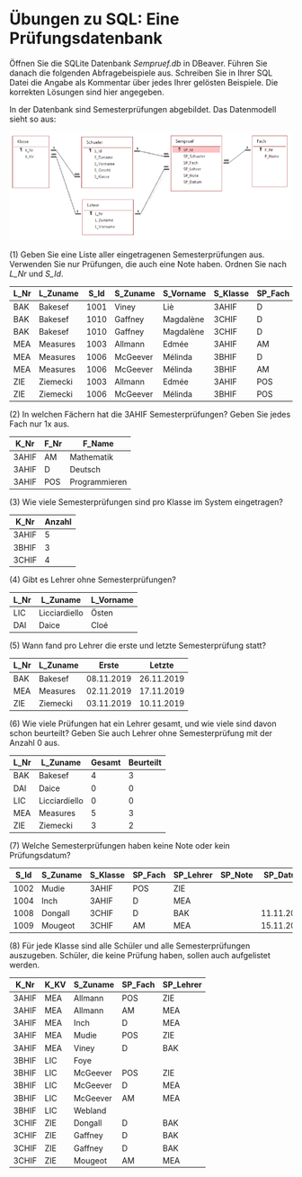# Übungen zu SQL: Eine Prüfungsdatenbank


Öffnen Sie die SQLite Datenbank *Sempruef.db* in DBeaver. Führen Sie danach die folgenden
Abfragebeispiele aus. Schreiben Sie in Ihrer SQL Datei die Angabe als Kommentar über jedes Ihrer
gelösten Beispiele. Die korrekten Lösungen sind hier angegeben.

In der Datenbank sind Semesterprüfungen abgebildet. Das Datenmodell sieht so aus:

![](datenmodell_sempruef.png)

(1) Geben Sie eine Liste aller eingetragenen Semesterprüfungen aus. Verwenden Sie nur Prüfungen,
   die auch eine Note haben. Ordnen Sie nach *L_Nr* und *S_Id*.

| L_Nr	| L_Zuname	| S_Id	| S_Zuname	| S_Vorname	| S_Klasse	| SP_Fach	| SP_Note	| 
| ----	| --------	| ----	| --------	| ---------	| --------	| -------	| -------	| 
| BAK 	| Bakesef 	| 1001	| Viney   	| Liè      	| 3AHIF   	| D      	| 3      	| 
| BAK 	| Bakesef 	| 1010	| Gaffney 	| Magdalène	| 3CHIF   	| D      	| 2      	| 
| BAK 	| Bakesef 	| 1010	| Gaffney 	| Magdalène	| 3CHIF   	| D      	| 5      	| 
| MEA 	| Measures	| 1003	| Allmann 	| Edmée    	| 3AHIF   	| AM     	| 2      	| 
| MEA 	| Measures	| 1006	| McGeever	| Mélinda  	| 3BHIF   	| D      	| 3      	| 
| MEA 	| Measures	| 1006	| McGeever	| Mélinda  	| 3BHIF   	| AM     	| 4      	| 
| ZIE 	| Ziemecki	| 1003	| Allmann 	| Edmée    	| 3AHIF   	| POS    	| 3      	| 
| ZIE 	| Ziemecki	| 1006	| McGeever	| Mélinda  	| 3BHIF   	| POS    	| 2      	| 

(2) In welchen Fächern hat die 3AHIF Semesterprüfungen? Geben Sie jedes Fach nur 1x aus.

| K_Nr 	| F_Nr	| F_Name       	| 
| -----	| ----	| -------------	| 
| 3AHIF	| AM  	| Mathematik   	| 
| 3AHIF	| D   	| Deutsch      	| 
| 3AHIF	| POS 	| Programmieren	| 

(3) Wie viele Semesterprüfungen sind pro Klasse im System eingetragen?

| K_Nr 	| Anzahl	| 
| -----	| ---------	| 
| 3AHIF	| 5        	| 
| 3BHIF	| 3        	| 
| 3CHIF	| 4        	| 

(4) Gibt es Lehrer ohne Semesterprüfungen?

| L_Nr	| L_Zuname     	| L_Vorname	| 
| ----	| -------------	| ---------	| 
| LIC 	| Licciardiello	| Östen    	| 
| DAI 	| Daice        	| Cloé     	| 

(5) Wann fand pro Lehrer die erste und letzte Semesterprüfung statt?

| L_Nr	| L_Zuname	| Erste	            | Letzte	        | 
| ----	| --------	| --------------	| --------------	| 
| BAK 	| Bakesef 	| 08.11.2019    	| 26.11.2019    	| 
| MEA 	| Measures	| 02.11.2019    	| 17.11.2019    	| 
| ZIE 	| Ziemecki	| 03.11.2019    	| 10.11.2019    	| 

(6) Wie viele Prüfungen hat ein Lehrer gesamt, und wie viele sind davon schon beurteilt? Geben Sie auch
   Lehrer ohne Semesterprüfung mit der Anzahl 0 aus.

| L_Nr	| L_Zuname     	| Gesamt	| Beurteilt	| 
| ----	| -------------	| ------	| ---------	| 
| BAK 	| Bakesef      	| 4     	| 3        	| 
| DAI 	| Daice        	| 0     	| 0        	| 
| LIC 	| Licciardiello	| 0     	| 0        	| 
| MEA 	| Measures     	| 5     	| 3        	| 
| ZIE 	| Ziemecki     	| 3     	| 2        	| 

(7) Welche Semesterprüfungen haben keine Note oder kein Prüfungsdatum?

| S_Id	| S_Zuname	| S_Klasse	| SP_Fach	| SP_Lehrer	| SP_Note	| SP_Datum  	| 
| ----	| --------	| --------	| -------	| ---------	| -------	| ----------	| 
| 1002	| Mudie   	| 3AHIF   	| POS    	| ZIE      	|        	|           	| 
| 1004	| Inch    	| 3AHIF   	| D      	| MEA      	|        	|           	| 
| 1008	| Dongall 	| 3CHIF   	| D      	| BAK      	|        	| 11.11.2019	| 
| 1009	| Mougeot 	| 3CHIF   	| AM     	| MEA      	|        	| 15.11.2019	| 

(8) Für jede Klasse sind alle Schüler und alle Semesterprüfungen auszugeben. Schüler, die keine
  Prüfung haben, sollen auch aufgelistet werden.

| K_Nr 	| K_KV	| S_Zuname	| SP_Fach	| SP_Lehrer	| 
| -----	| ----	| --------	| -------	| ---------	| 
| 3AHIF	| MEA 	| Allmann 	| POS    	| ZIE      	| 
| 3AHIF	| MEA 	| Allmann 	| AM     	| MEA      	| 
| 3AHIF	| MEA 	| Inch    	| D      	| MEA      	| 
| 3AHIF	| MEA 	| Mudie   	| POS    	| ZIE      	| 
| 3AHIF	| MEA 	| Viney   	| D      	| BAK      	| 
| 3BHIF	| LIC 	| Foye    	|        	|          	| 
| 3BHIF	| LIC 	| McGeever	| POS    	| ZIE      	| 
| 3BHIF	| LIC 	| McGeever	| D      	| MEA      	| 
| 3BHIF	| LIC 	| McGeever	| AM     	| MEA      	| 
| 3BHIF	| LIC 	| Webland 	|        	|          	| 
| 3CHIF	| ZIE 	| Dongall 	| D      	| BAK      	| 
| 3CHIF	| ZIE 	| Gaffney 	| D      	| BAK      	| 
| 3CHIF	| ZIE 	| Gaffney 	| D      	| BAK      	| 
| 3CHIF	| ZIE 	| Mougeot 	| AM     	| MEA      	| 

